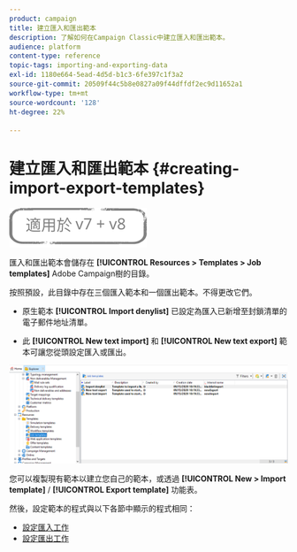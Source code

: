 ```yaml
---
product: campaign
title: 建立匯入和匯出範本
description: 了解如何在Campaign Classic中建立匯入和匯出範本。
audience: platform
content-type: reference
topic-tags: importing-and-exporting-data
exl-id: 1180e664-5ead-4d5d-b1c3-6fe397c1f3a2
source-git-commit: 20509f44c5b8e0827a09f44dffdf2ec9d11652a1
workflow-type: tm+mt
source-wordcount: '128'
ht-degree: 22%

---
```


# 建立匯入和匯出範本 {#creating-import-export-templates}

![](../../assets/common.svg)

匯入和匯出範本會儲存在 **[!UICONTROL Resources > Templates > Job templates]** Adobe Campaign樹的目錄。

按照預設，此目錄中存在三個匯入範本和一個匯出範本。不得更改它們。

* 原生範本 **[!UICONTROL Import denylist]** 已設定為匯入已新增至封鎖清單的電子郵件地址清單。

* 此 **[!UICONTROL New text import]** 和 **[!UICONTROL New text export]** 範本可讓您從頭設定匯入或匯出。

![](assets/s_ncs_user_export_wizard_template_create.png)

您可以複製現有範本以建立您自己的範本，或透過 **[!UICONTROL New > Import template]** / **[!UICONTROL Export template]** 功能表。

然後，設定範本的程式與以下各節中顯示的程式相同：

* [設定匯入工作](../../platform/using/executing-import-jobs.md)
* [設定匯出工作](../../platform/using/executing-export-jobs.md)
